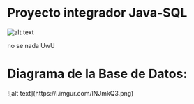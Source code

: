 <h1> Proyecto integrador Java-SQL </h1>

![alt text](https://i.imgur.com/52jdpCR.png)

no se nada UwU

<h1> Diagrama de la Base de Datos: </h1>
![alt text](https://i.imgur.com/lNJmkQ3.png)
